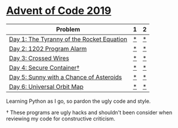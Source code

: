 # [Advent of Code 2019](https://adventofcode.com/2019) 


| Problem | 1 | 2 |
| --- | --- | ---|
| [Day 1: The Tyranny of the Rocket Equation](https://adventofcode.com/2019/day/1)  |   [*](https://raw.githubusercontent.com/dnabre/advent_2019/master/aoc_1.py)   | [*](https://raw.githubusercontent.com/dnabre/advent_2019/master/aoc_1.py) |
| [Day 2: 1202 Program Alarm](https://adventofcode.com/2019/day/2)  |   [*](https://raw.githubusercontent.com/dnabre/advent_2019/master/aoc_2.py)   | [*](https://raw.githubusercontent.com/dnabre/advent_2019/master/aoc_2.py) |
| [Day 3: Crossed Wires](https://adventofcode.com/2019/day/3)  |   [*](https://raw.githubusercontent.com/dnabre/advent_2019/master/aoc_3.py)   | [*](https://raw.githubusercontent.com/dnabre/advent_2019/master/aoc_3.py) |
| [Day 4: Secure Container†](https://adventofcode.com/2019/day/4)  |  [*](https://raw.githubusercontent.com/dnabre/advent_2019/master/aoc_4.py)   | [*](https://raw.githubusercontent.com/dnabre/advent_2019/master/aoc_4.py) |
| [Day 5: Sunny with a Chance of Asteroids](https://adventofcode.com/2019/day/5)  |  [*](https://raw.githubusercontent.com/dnabre/advent_2019/master/aoc_5.py)   | [*](https://raw.githubusercontent.com/dnabre/advent_2019/master/aoc_5.py) |
| [Day 6: Universal Orbit Map](https://adventofcode.com/2019/day/6)  | [*](https://raw.githubusercontent.com/dnabre/advent_2019/master/aoc_6.py)   | [*](https://raw.githubusercontent.com/dnabre/advent_2019/master/aoc_6.py) |

Learning Python as I go, so pardon the ugly code and style.

 † These programs are ugly hacks and shouldn't been consider when reviewing my code for constructive criticism.

 